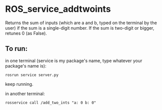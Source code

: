 # ROS_service_addtwoints
Returns the sum of inputs (which are a and b, typed on the terminal by the user) if the sum is a single-digit number. If the sum is two-digit or bigger, retunes 0 (as False).

## To run:
in one terminal (service is my package's name, type whatever your package's name is):
```
rosrun service server.py
```
keep running.

in another terminal: 
```
rosservice call /add_two_ints "a: 0 b: 0"
```
